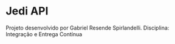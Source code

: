 # Jedi API

Projeto desenvolvido por Gabriel Resende Spirlandelli. Disciplina: Integração e Entrega Contínua